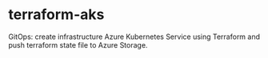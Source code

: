 # terraform-aks
GitOps: create infrastructure Azure Kubernetes Service using Terraform and push terraform state file to Azure Storage.
